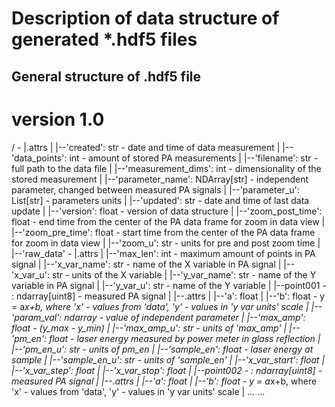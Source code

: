 # Description of data structure of generated *.hdf5 files

## General structure of .hdf5 file

# version 1.0

/ - <root group>
|.attrs
|  |--'created': str - date and time of data measurement
|  |--'data_points': int - amount of stored PA measurements
|  |--'filename': str - full path to the data file
|  |--'measurement_dims': int - dimensionality of the stored measurement
|  |--'parameter_name': NDArray[str] - independent parameter, changed between measured PA signals
|  |--'parameter_u': List[str] - parameters units
|  |--'updated': str - date and time of last data update
|  |--'version': float - version of data structure
|  |--'zoom_post_time': float - end time from the center of the PA data frame for zoom in data view
|  |--'zoom_pre_time': float - start time from the center of the PA data frame for zoom in data view
|  |--'zoom_u': str - units for pre and post zoom time
|
|--'raw_data' - <group>
   |.attrs
   |  |--'max_len': int - maximum amount of points in PA signal
   |  |--'x_var_name': str - name of the X variable in PA signal
   |  |--'x_var_u': str - units of the X variable
   |  |--'y_var_name': str - name of the Y variable in PA signal
   |  |--'y_var_u': str - name of the Y variable
   |
   |--point001 - <dataset>: ndarray[uint8] - measured PA signal
   |  |--.attrs 
   |    |--'a': float
   |    |--'b': float - y = a*x+b, where 'x' - values from 'data', 'y' - values in 'y var units' scale
   |    |--'param_val': ndarray - value of independent parameter
   |    |--'max_amp': float - (y_max - y_min)
   |    |--'max_amp_u': str - units of 'max_amp'
   |    |--'pm_en': float - laser energy measured by power meter in glass reflection
   |    |--'pm_en_u': str - units of pm_en
   |    |--'sample_en': float - laser energy at sample
   |    |--'sample_en_u': str - units of 'sample_en'
   |    |--'x_var_start': float
   |    |--'x_var_step': float
   |    |--'x_var_stop': float
   |
   |--point002 - <dataset>: ndarray[uint8] - measured PA signal
   |  |--.attrs
   |    |--'a': float
   |    |--'b': float - y = a*x+b, where 'x' - values from 'data', 'y' - values in 'y var units' scale
   |    ...
   ...
